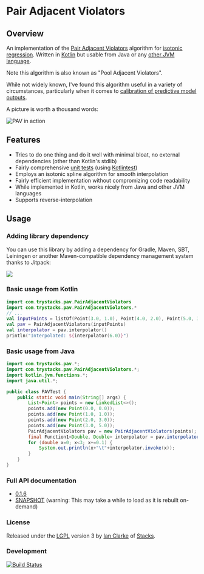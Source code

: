 # Pair Adjacent Violators

## Overview

An implementation of the [Pair Adjacent Violators](http://gifi.stat.ucla.edu/janspubs/2009/reports/deleeuw_hornik_mair_R_09.pdf) algorithm for [isotonic regression](https://en.wikipedia.org/wiki/Isotonic_regression).  Written in [Kotlin](http://kotlinlang.org/) but usable from Java or any [other JVM language](https://en.wikipedia.org/wiki/List_of_JVM_languages).  

Note this algorithm is also known as "Pool Adjacent Violators".

While not widely known, I've found this algorithm useful in a variety of circumstances, particularly when it comes to [calibration of predictive model outputs](http://scikit-learn.org/stable/modules/calibration.html).

A picture is worth a thousand words:

![PAV in action](https://sanity.github.io/pairAdjacentViolators/pav-example.png)

## Features

* Tries to do one thing and do it well with minimal bloat, no external dependencies (other than Kotlin's stdlib)
* Fairly comprehensive [unit tests](https://github.com/trystacks/pairAdjacentViolators/tree/master/src/test/kotlin/com/trystacks/pav) (using [Kotlintest](https://github.com/kotlintest/kotlintest))
* Employs an isotonic spline algorithm for smooth interpolation
* Fairly efficient implementation without compromizing code readability
* While implemented in Kotlin, works nicely from Java and other JVM languages
* Supports reverse-interpolation

## Usage

### Adding library dependency

You can use this library by adding a dependency for Gradle, Maven, SBT, Leiningen or another Maven-compatible dependency management system thanks to Jitpack:

[![](https://jitpack.io/v/sanity/pairAdjacentViolators.svg)](https://jitpack.io/#sanity/pairAdjacentViolators)

### Basic usage from Kotlin

```kotlin
import com.trystacks.pav.PairAdjacentViolators
import com.trystacks.pav.PairAdjacentViolators.*
// ...
val inputPoints = listOf(Point(3.0, 1.0), Point(4.0, 2.0), Point(5.0, 3.0), Point(8.0, 4.0))
val pav = PairAdjacentViolators(inputPoints)
val interpolator = pav.interpolator()
println("Interpolated: ${interpolator(6.0)}")
```

### Basic usage from Java
```java
import com.trystacks.pav.*;
import com.trystacks.pav.PairAdjacentViolators.*;
import kotlin.jvm.functions.*;
import java.util.*;

public class PAVTest {
    public static void main(String[] args) {
        List<Point> points = new LinkedList<>();
        points.add(new Point(0.0, 0.0));
        points.add(new Point(1.0, 1.0));
        points.add(new Point(2.0, 3.0));
        points.add(new Point(3.0, 5.0));
        PairAdjacentViolators pav = new PairAdjacentViolators(points);
        final Function1<Double, Double> interpolator = pav.interpolator();
        for (double x=0; x<3; x+=0.1) {
            System.out.println(x+"\t"+interpolator.invoke(x));
        }
    }
}
```

### Full API documentation
* [0.1.6](https://jitpack.io/com/github/sanity/pairAdjacentViolators/0.1.6/javadoc/com.trystacks.pav/index.html)
* [SNAPSHOT](https://jitpack.io/com/github/sanity/pairAdjacentViolators/-SNAPSHOT/javadoc/com.trystacks.pav/index.html) (warning: This may take a while to load as it is rebuilt on-demand)

### License
Released under the [LGPL](https://en.wikipedia.org/wiki/GNU_Lesser_General_Public_License) version 3 by [Ian Clarke](http://blog.locut.us/) of [Stacks](http://trystacks.com/).

### Development
[![Build Status](https://travis-ci.org/sanity/pairAdjacentViolators.svg?branch=master)](https://travis-ci.org/sanity/pairAdjacentViolators)
